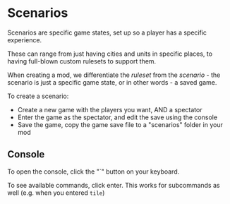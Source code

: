 # Scenarios

Scenarios are specific game states, set up so a player has a specific experience.

These can range from just having cities and units in specific places, to having full-blown custom rulesets to support them.

When creating a mod, we differentiate the *ruleset* from the *scenario* - the scenario is just a specific game state, or in other words - a saved game.


To create a scenario:
- Create a new game with the players you want, AND a spectator
- Enter the game as the spectator, and edit the save using the console
- Save the game, copy the game save file to a "scenarios" folder in your mod

## Console

To open the console, click the "`" button on your keyboard.

To see available commands, click enter. This works for subcommands as well (e.g. when you entered `tile`)

